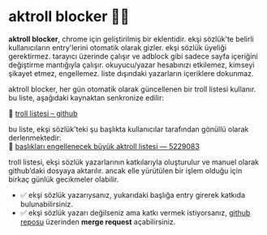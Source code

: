 # aktroll blocker 🛑💚

 **aktroll blocker**, chrome için geliştirilmiş bir eklentidir. ekşi sözlük'te belirli kullanıcıların entry'lerini otomatik olarak gizler. ekşi sözlük üyeliği gerektirmez. tarayıcı üzerinde çalışır ve adblock gibi sadece sayfa içeriğini değiştirme mantığıyla çalışır.
okuyucu/yazar hesabınızı etkilemez, kimseyi şikayet etmez, engellemez. liste dışındaki yazarların içeriklere dokunmaz.

aktroll blocker, her gün otomatik olarak güncellenen bir troll listesi kullanır. bu liste, aşağıdaki kaynaktan senkronize edilir:

📄 [troll listesi – github](https://github.com/unless7146/stardust3903/blob/main/173732994.txt)

bu liste, ekşi sözlük'teki şu başlıkta kullanıcılar tarafından gönüllü olarak derlenmektedir:  
📌 [başlıkları engellenecek büyük aktroll listesi — 5229083](https://eksisozluk.com/basliklari-engellenecek-buyuk-aktroll-listesi--5229083)

troll listesi, ekşi sözlük yazarlarının katkılarıyla oluşturulur ve manuel olarak github’daki dosyaya aktarılır. ancak elle yürütülen bir işlem olduğu için birkaç günlük gecikmeler olabilir.

- ✅ ekşi sözlük yazarıysanız, yukarıdaki başlığa entry girerek katkıda bulunabilirsiniz.
- ✅ ekşi sözlük yazarı değilseniz ama katkı vermek istiyorsanız, [github reposu](https://github.com/unless7146/stardust3903) üzerinden **merge request** açabilirsiniz.

